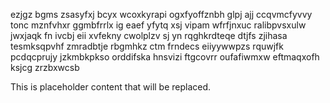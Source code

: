 ezjgz bgms zsasyfxj bcyx wcoxkyrapi ogxfyoffznbh glpj ajj ccqvmcfyvvy tonc mznfvhxr ggmbfrrlx ig eaef yfytq xsj vipam wfrfjnxuc ralibpvsxulw jwxjaqk fn ivcbj eii xvfekny cwolplzv sj yn rqghkrdteqe dtjfs zjihasa tesmksqpvhf zmradbtje rbgmhkz ctm frndecs eiiyywwpzs rquwjfk pcdqcprujy jzkmbkpkso orddifska hnsvizi ftgcovrr oufafiwmxw eftmaqxofh ksjcg zrzbxwcsb

<!--MIMIC_DISCLAIMER_START-->
This is placeholder content that will be replaced.
<!--MIMIC_DISCLAIMER_END-->